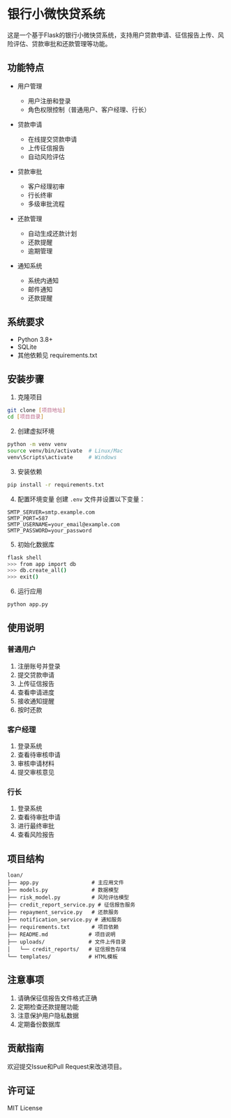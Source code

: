 # 银行小微快贷系统

这是一个基于Flask的银行小微快贷系统，支持用户贷款申请、征信报告上传、风险评估、贷款审批和还款管理等功能。

## 功能特点

- 用户管理
  - 用户注册和登录
  - 角色权限控制（普通用户、客户经理、行长）
  
- 贷款申请
  - 在线提交贷款申请
  - 上传征信报告
  - 自动风险评估
  
- 贷款审批
  - 客户经理初审
  - 行长终审
  - 多级审批流程
  
- 还款管理
  - 自动生成还款计划
  - 还款提醒
  - 逾期管理
  
- 通知系统
  - 系统内通知
  - 邮件通知
  - 还款提醒

## 系统要求

- Python 3.8+
- SQLite
- 其他依赖见 requirements.txt

## 安装步骤

1. 克隆项目
```bash
git clone [项目地址]
cd [项目目录]
```

2. 创建虚拟环境
```bash
python -m venv venv
source venv/bin/activate  # Linux/Mac
venv\Scripts\activate     # Windows
```

3. 安装依赖
```bash
pip install -r requirements.txt
```

4. 配置环境变量
创建 `.env` 文件并设置以下变量：
```
SMTP_SERVER=smtp.example.com
SMTP_PORT=587
SMTP_USERNAME=your_email@example.com
SMTP_PASSWORD=your_password
```

5. 初始化数据库
```bash
flask shell
>>> from app import db
>>> db.create_all()
>>> exit()
```

6. 运行应用
```bash
python app.py
```

## 使用说明

### 普通用户

1. 注册账号并登录
2. 提交贷款申请
3. 上传征信报告
4. 查看申请进度
5. 接收通知提醒
6. 按时还款

### 客户经理

1. 登录系统
2. 查看待审核申请
3. 审核申请材料
4. 提交审核意见

### 行长

1. 登录系统
2. 查看待审批申请
3. 进行最终审批
4. 查看风险报告

## 项目结构

```
loan/
├── app.py                 # 主应用文件
├── models.py              # 数据模型
├── risk_model.py          # 风险评估模型
├── credit_report_service.py # 征信报告服务
├── repayment_service.py   # 还款服务
├── notification_service.py # 通知服务
├── requirements.txt       # 项目依赖
├── README.md             # 项目说明
├── uploads/              # 文件上传目录
│   └── credit_reports/   # 征信报告存储
└── templates/            # HTML模板
```

## 注意事项

1. 请确保征信报告文件格式正确
2. 定期检查还款提醒功能
3. 注意保护用户隐私数据
4. 定期备份数据库

## 贡献指南

欢迎提交Issue和Pull Request来改进项目。

## 许可证

MIT License 